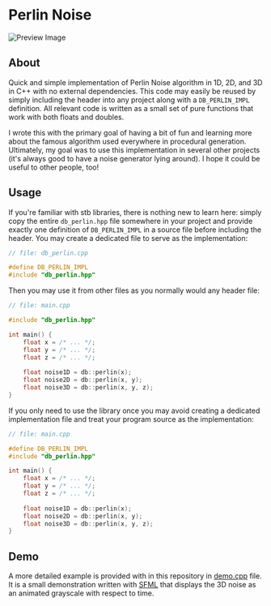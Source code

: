 # Perlin Noise

![Preview Image](preview/noise.gif)

## About

Quick and simple implementation of Perlin Noise algorithm in 1D, 2D, and 3D in C++ with no external dependencies. This
code may easily be reused by simply including the header into any project along with a `DB_PERLIN_IMPL` definition. All
relevant code is written as a small set of pure functions that work with both floats and doubles.

I wrote this with the primary goal of having a bit of fun and learning more about the famous algorithm used everywhere
in procedural generation. Ultimately, my goal was to use this implementation in several other projects (it's always good
to have a noise generator lying around). I hope it could be useful to other people, too!

## Usage

If you're familiar with stb libraries, there is nothing new to learn here: simply copy the entire `db_perlin.hpp` file
somewhere in your project and provide exactly one definition of `DB_PERLIN_IMPL` in a source file before including
the header. You may create a dedicated file to serve as the implementation:

```cpp
// file: db_perlin.cpp

#define DB_PERLIN_IMPL
#include "db_perlin.hpp"
```

Then you may use it from other files as you normally would any header file:

```cpp
// file: main.cpp

#include "db_perlin.hpp"

int main() {
    float x = /* ... */;
    float y = /* ... */;
    float z = /* ... */;
    
    float noise1D = db::perlin(x);
    float noise2D = db::perlin(x, y);
    float noise3D = db::perlin(x, y, z);
}
```

If you only need to use the library once you may avoid creating a dedicated implementation file and treat your program
source as the implementation:

```cpp
// file: main.cpp

#define DB_PERLIN_IMPL
#include "db_perlin.hpp"

int main() {
    float x = /* ... */;
    float y = /* ... */;
    float z = /* ... */;
    
    float noise1D = db::perlin(x);
    float noise2D = db::perlin(x, y);
    float noise3D = db::perlin(x, y, z);
}
```

## Demo

A more detailed example is provided with in this repository in [demo.cpp](demo.cpp) file. It is a small demonstration
written with [SFML](https://www.sfml-dev.org/) that displays the 3D noise as an animated grayscale with respect to time.
